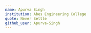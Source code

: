 ```yaml
---
name: Apurva Singh
institution: Abes Engineering College
quote: Never Settle
github_user: Apurva-Singh
---
```


